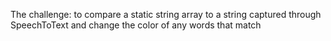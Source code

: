 The challenge:  to compare a static string array to a string captured through SpeechToText and change the color of any words that match
